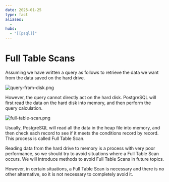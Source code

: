 ```yaml
---
date: 2025-01-25
type: fact
aliases:
  -
hubs:
  - "[[psql]]"
---
```


# Full Table Scans

Assuming we have written a query as follows to retrieve the data we want from the data saved on the hard drive.

![query-from-disk.png](../assets/imgs/query-from-disk.png)

However, the query cannot directly act on the hard disk. PostgreSQL will first read the data on the hard disk into memory, and then perform the query calculation.

![full-table-scan.png](../assets/imgs/full-table-scan.png)

Usually, PostgreSQL will read all the data in the heap file into memory, and then check each record to see if it meets the conditions record by record. This process is called Full Table Scan.

Reading data from the hard drive to memory is a process with very poor performance, so we should try to avoid situations where a Full Table Scan occurs. We will introduce methods to avoid Full Table Scans in future topics.

However, in certain situations, a Full Table Scan is necessary and there is no other alternative, so it is not necessary to completely avoid it.
